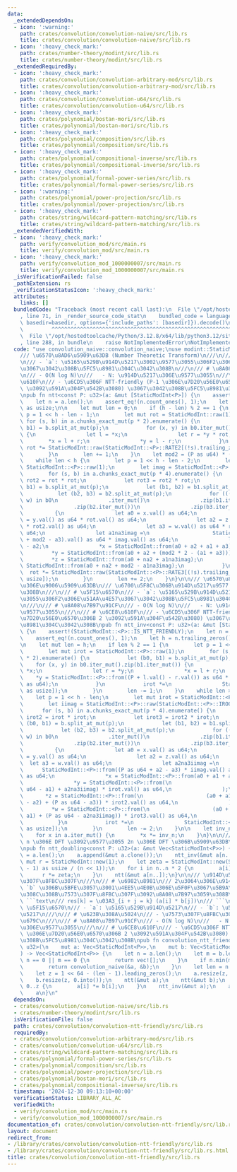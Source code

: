 ```yaml
---
data:
  _extendedDependsOn:
  - icon: ':warning:'
    path: crates/convolution/convolution-naive/src/lib.rs
    title: crates/convolution/convolution-naive/src/lib.rs
  - icon: ':heavy_check_mark:'
    path: crates/number-theory/modint/src/lib.rs
    title: crates/number-theory/modint/src/lib.rs
  _extendedRequiredBy:
  - icon: ':heavy_check_mark:'
    path: crates/convolution/convolution-arbitrary-mod/src/lib.rs
    title: crates/convolution/convolution-arbitrary-mod/src/lib.rs
  - icon: ':heavy_check_mark:'
    path: crates/convolution/convolution-u64/src/lib.rs
    title: crates/convolution/convolution-u64/src/lib.rs
  - icon: ':heavy_check_mark:'
    path: crates/polynomial/bostan-mori/src/lib.rs
    title: crates/polynomial/bostan-mori/src/lib.rs
  - icon: ':heavy_check_mark:'
    path: crates/polynomial/composition/src/lib.rs
    title: crates/polynomial/composition/src/lib.rs
  - icon: ':heavy_check_mark:'
    path: crates/polynomial/compositional-inverse/src/lib.rs
    title: crates/polynomial/compositional-inverse/src/lib.rs
  - icon: ':heavy_check_mark:'
    path: crates/polynomial/formal-power-series/src/lib.rs
    title: crates/polynomial/formal-power-series/src/lib.rs
  - icon: ':warning:'
    path: crates/polynomial/power-projection/src/lib.rs
    title: crates/polynomial/power-projection/src/lib.rs
  - icon: ':heavy_check_mark:'
    path: crates/string/wildcard-pattern-matching/src/lib.rs
    title: crates/string/wildcard-pattern-matching/src/lib.rs
  _extendedVerifiedWith:
  - icon: ':heavy_check_mark:'
    path: verify/convolution_mod/src/main.rs
    title: verify/convolution_mod/src/main.rs
  - icon: ':heavy_check_mark:'
    path: verify/convolution_mod_1000000007/src/main.rs
    title: verify/convolution_mod_1000000007/src/main.rs
  _isVerificationFailed: false
  _pathExtension: rs
  _verificationStatusIcon: ':heavy_check_mark:'
  attributes:
    links: []
  bundledCode: "Traceback (most recent call last):\n  File \"/opt/hostedtoolcache/Python/3.12.8/x64/lib/python3.12/site-packages/onlinejudge_verify/documentation/build.py\"\
    , line 71, in _render_source_code_stat\n    bundled_code = language.bundle(stat.path,\
    \ basedir=basedir, options={'include_paths': [basedir]}).decode()\n          \
    \         ^^^^^^^^^^^^^^^^^^^^^^^^^^^^^^^^^^^^^^^^^^^^^^^^^^^^^^^^^^^^^^^^^^^^^^^^^^^^^^^^^\n\
    \  File \"/opt/hostedtoolcache/Python/3.12.8/x64/lib/python3.12/site-packages/onlinejudge_verify/languages/rust.py\"\
    , line 288, in bundle\n    raise NotImplementedError\nNotImplementedError\n"
  code: "use convolution_naive::convolution_naive;\nuse modint::StaticModInt;\n\n\
    /// \u6570\u8AD6\u5909\u63DB (Number Theoretic Transform)\n///\n/// # \u5F15\u6570\
    \n/// - `a`: \u5165\u529B\u914D\u5217\u3002\u9577\u3055\u306F2\u306E\u51AA\u4E57\
    \u3067\u3042\u308B\u5FC5\u8981\u304C\u3042\u308B\n///\n/// # \u8A08\u7B97\u91CF\
    \n/// - O(N log N)\n///   - N: \u914D\u5217\u306E\u9577\u3055\n///\n/// # \u6CE8\
    \u610F\n/// - \u6CD5\u306F NTT-friendly (P-1 \u306E\u7D20\u56E0\u6570\u306B 2\
    \ \u3092\u591A\u304F\u542B\u3080) \u3067\u3042\u308B\u5FC5\u8981\u304C\u3042\u308B\
    \npub fn ntt<const P: u32>(a: &mut [StaticModInt<P>]) {\n    assert!(StaticModInt::<P>::IS_NTT_FRIENDLY);\n\
    \    let n = a.len();\n    assert_eq!(n.count_ones(), 1);\n    let h = n.trailing_zeros()\
    \ as usize;\n\n    let mut len = 0;\n    if (h - len) % 2 == 1 {\n        let\
    \ p = 1 << h - len - 1;\n        let mut rot = StaticModInt::raw(1);\n       \
    \ for (s, b) in a.chunks_exact_mut(p * 2).enumerate() {\n            let (b0,\
    \ b1) = b.split_at_mut(p);\n            for (x, y) in b0.iter_mut().zip(b1.iter_mut())\
    \ {\n                let l = *x;\n                let r = *y * rot;\n        \
    \        *x = l + r;\n                *y = l - r;\n            }\n           \
    \ rot *= StaticModInt::raw(StaticModInt::<P>::RATE2[(!s).trailing_zeros() as usize]);\n\
    \        }\n        len += 1;\n    }\n    let mod2 = (P as u64) * (P as u64);\n\
    \    while len < h {\n        let p = 1 << h - len - 2;\n        let mut rot =\
    \ StaticModInt::<P>::raw(1);\n        let imag = StaticModInt::<P>::raw(StaticModInt::<P>::ROOT[2]);\n\
    \        for (s, b) in a.chunks_exact_mut(p * 4).enumerate() {\n            let\
    \ rot2 = rot * rot;\n            let rot3 = rot2 * rot;\n            let (b0,\
    \ b1) = b.split_at_mut(p);\n            let (b1, b2) = b1.split_at_mut(p);\n \
    \           let (b2, b3) = b2.split_at_mut(p);\n            for (((x, y), z),\
    \ w) in b0\n                .iter_mut()\n                .zip(b1.iter_mut())\n\
    \                .zip(b2.iter_mut())\n                .zip(b3.iter_mut())\n  \
    \          {\n                let a0 = x.val() as u64;\n                let a1\
    \ = y.val() as u64 * rot.val() as u64;\n                let a2 = z.val() as u64\
    \ * rot2.val() as u64;\n                let a3 = w.val() as u64 * rot3.val() as\
    \ u64;\n                let a1na3imag =\n                    StaticModInt::<P>::from(a1\
    \ + mod2 - a3).val() as u64 * imag.val() as u64;\n                let na2 = mod2\
    \ - a2;\n                *x = StaticModInt::from(a0 + a2 + a1 + a3);\n       \
    \         *y = StaticModInt::from(a0 + a2 + (mod2 * 2 - (a1 + a3)));\n       \
    \         *z = StaticModInt::from(a0 + na2 + a1na3imag);\n                *w =\
    \ StaticModInt::from(a0 + na2 + mod2 - a1na3imag);\n            }\n          \
    \  rot *= StaticModInt::raw(StaticModInt::<P>::RATE3[(!s).trailing_zeros() as\
    \ usize]);\n        }\n        len += 2;\n    }\n}\n\n/// \u6570\u8AD6\u5909\u63DB\
    \u306E\u9006\u5909\u63DB\n/// \u6700\u5F8C\u306B\u914D\u5217\u9577 N \u3067\u5272\
    \u308B\n///\n/// # \u5F15\u6570\n/// - `a`: \u5165\u529B\u914D\u5217\u3002\u9577\
    \u3055\u306F2\u306E\u51AA\u4E57\u3067\u3042\u308B\u5FC5\u8981\u304C\u3042\u308B\
    \n///\n/// # \u8A08\u7B97\u91CF\n/// - O(N log N)\n///   - N: \u914D\u5217\u306E\
    \u9577\u3055\n///\n/// # \u6CE8\u610F\n/// - \u6CD5\u306F NTT-friendly (P-1 \u306E\
    \u7D20\u56E0\u6570\u306B 2 \u3092\u591A\u304F\u542B\u3080) \u3067\u3042\u308B\u5FC5\
    \u8981\u304C\u3042\u308B\npub fn ntt_inv<const P: u32>(a: &mut [StaticModInt<P>])\
    \ {\n    assert!(StaticModInt::<P>::IS_NTT_FRIENDLY);\n    let n = a.len();\n\
    \    assert_eq!(n.count_ones(), 1);\n    let h = n.trailing_zeros() as usize;\n\
    \n    let mut len = h;\n    if len % 2 == 1 {\n        let p = 1 << h - len;\n\
    \        let mut irot = StaticModInt::<P>::raw(1);\n        for (s, b) in a.chunks_exact_mut(p\
    \ * 2).enumerate() {\n            let (b0, b1) = b.split_at_mut(p);\n        \
    \    for (x, y) in b0.iter_mut().zip(b1.iter_mut()) {\n                let l =\
    \ *x;\n                let r = *y;\n                *x = l + r;\n            \
    \    *y = StaticModInt::<P>::from((P + l.val() - r.val()) as u64 * irot.val()\
    \ as u64);\n            }\n            irot *=\n                StaticModInt::<P>::raw(StaticModInt::<P>::IRATE2[(!s).trailing_zeros()\
    \ as usize]);\n        }\n        len -= 1;\n    }\n    while len > 0 {\n    \
    \    let p = 1 << h - len;\n        let mut irot = StaticModInt::<P>::raw(1);\n\
    \        let iimag = StaticModInt::<P>::raw(StaticModInt::<P>::IROOT[2]);\n  \
    \      for (s, b) in a.chunks_exact_mut(p * 4).enumerate() {\n            let\
    \ irot2 = irot * irot;\n            let irot3 = irot2 * irot;\n            let\
    \ (b0, b1) = b.split_at_mut(p);\n            let (b1, b2) = b1.split_at_mut(p);\n\
    \            let (b2, b3) = b2.split_at_mut(p);\n            for (((x, y), z),\
    \ w) in b0\n                .iter_mut()\n                .zip(b1.iter_mut())\n\
    \                .zip(b2.iter_mut())\n                .zip(b3.iter_mut())\n  \
    \          {\n                let a0 = x.val() as u64;\n                let a1\
    \ = y.val() as u64;\n                let a2 = z.val() as u64;\n              \
    \  let a3 = w.val() as u64;\n                let a2na3iimag =\n              \
    \      StaticModInt::<P>::from((P as u64 + a2 - a3) * iimag.val() as u64).val()\
    \ as u64;\n                *x = StaticModInt::<P>::from(a0 + a1 + a2 + a3);\n\
    \                *y = StaticModInt::<P>::from(\n                    (a0 + (P as\
    \ u64 - a1) + a2na3iimag) * irot.val() as u64,\n                );\n         \
    \       *z = StaticModInt::<P>::from(\n                    (a0 + a1 + (P as u64\
    \ - a2) + (P as u64 - a3)) * irot2.val() as u64,\n                );\n       \
    \         *w = StaticModInt::<P>::from(\n                    (a0 + (P as u64 -\
    \ a1) + (P as u64 - a2na3iimag)) * irot3.val() as u64,\n                );\n \
    \           }\n            irot *=\n                StaticModInt::<P>::raw(StaticModInt::<P>::IRATE3[(!s).trailing_zeros()\
    \ as usize]);\n        }\n        len -= 2;\n    }\n\n    let inv_n = StaticModInt::<P>::new(n).inv();\n\
    \    for x in a.iter_mut() {\n        *x *= inv_n;\n    }\n}\n\n/// \u9577\u3055\
    \ n \u306E DFT \u3092\u9577\u3055 2n \u306E DFT \u306B\u5909\u63DB\u3059\u308B\
    \npub fn ntt_doubling<const P: u32>(a: &mut Vec<StaticModInt<P>>) {\n    let n\
    \ = a.len();\n    a.append(&mut a.clone());\n    ntt_inv(&mut a[n..]);\n    let\
    \ mut r = StaticModInt::new(1);\n    let zeta = StaticModInt::new(StaticModInt::<P>::G).pow((P\
    \ - 1) as usize / (n << 1));\n    for i in n..n * 2 {\n        a[i] *= r;\n  \
    \      r *= zeta;\n    }\n    ntt(&mut a[n..]);\n}\n\n/// \u914D\u5217\u306E\u7573\
    \u307F\u8FBC\u307F\n///\n/// # \u6982\u8981\n/// 2\u3064\u306E\u914D\u5217 `a`,\
    \ `b` \u306B\u5BFE\u3057\u3001\u4EE5\u4E0B\u306E\u5F0F\u3067\u5B9A\u7FA9\u3055\
    \u308C\u308B\u7573\u307F\u8FBC\u307F\u3092\u8A08\u7B97\u3059\u308B\uFF1A\n///\
    \ ```text\n/// res[k] = \u03A3_{i + j = k} (a[i] * b[j])\n/// ```\n///\n/// #\
    \ \u5F15\u6570\n/// - `a`: \u5165\u529B\u914D\u5217\n/// - `b`: \u5165\u529B\u914D\
    \u5217\n///\n/// # \u623B\u308A\u5024\n/// - \u7573\u307F\u8FBC\u307F\u306E\u7D50\
    \u679C\n///\n/// # \u8A08\u7B97\u91CF\n/// - O(N log N)\n///   - N: \u914D\u5217\
    \u306E\u9577\u3055\n///\n/// # \u6CE8\u610F\n/// - \u6CD5\u306F NTT-friendly (P-1\
    \ \u306E\u7D20\u56E0\u6570\u306B 2 \u3092\u591A\u304F\u542B\u3080) \u3067\u3042\
    \u308B\u5FC5\u8981\u304C\u3042\u308B\npub fn convolution_ntt_friendly<const P:\
    \ u32>(\n    mut a: Vec<StaticModInt<P>>,\n    mut b: Vec<StaticModInt<P>>,\n\
    ) -> Vec<StaticModInt<P>> {\n    let n = a.len();\n    let m = b.len();\n    if\
    \ n == 0 || m == 0 {\n        return vec![];\n    }\n    if n.min(m) <= 60 {\n\
    \        return convolution_naive(&a, &b);\n    }\n    let len = n + m - 1;\n\
    \    let z = 1 << 64 - (len - 1).leading_zeros();\n    a.resize(z, 0.into());\n\
    \    b.resize(z, 0.into());\n    ntt(&mut a);\n    ntt(&mut b);\n    for i in\
    \ 0..z {\n        a[i] *= b[i];\n    }\n    ntt_inv(&mut a);\n    a.truncate(len);\n\
    \    a\n}\n"
  dependsOn:
  - crates/convolution/convolution-naive/src/lib.rs
  - crates/number-theory/modint/src/lib.rs
  isVerificationFile: false
  path: crates/convolution/convolution-ntt-friendly/src/lib.rs
  requiredBy:
  - crates/convolution/convolution-arbitrary-mod/src/lib.rs
  - crates/convolution/convolution-u64/src/lib.rs
  - crates/string/wildcard-pattern-matching/src/lib.rs
  - crates/polynomial/formal-power-series/src/lib.rs
  - crates/polynomial/composition/src/lib.rs
  - crates/polynomial/power-projection/src/lib.rs
  - crates/polynomial/bostan-mori/src/lib.rs
  - crates/polynomial/compositional-inverse/src/lib.rs
  timestamp: '2024-12-30 09:13:10+00:00'
  verificationStatus: LIBRARY_ALL_AC
  verifiedWith:
  - verify/convolution_mod/src/main.rs
  - verify/convolution_mod_1000000007/src/main.rs
documentation_of: crates/convolution/convolution-ntt-friendly/src/lib.rs
layout: document
redirect_from:
- /library/crates/convolution/convolution-ntt-friendly/src/lib.rs
- /library/crates/convolution/convolution-ntt-friendly/src/lib.rs.html
title: crates/convolution/convolution-ntt-friendly/src/lib.rs
---
```

